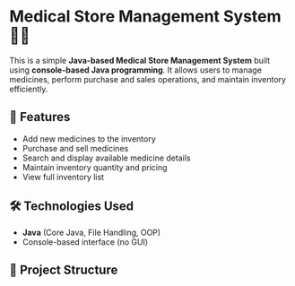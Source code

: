 # Medical Store Management System 🏥💊

This is a simple **Java-based Medical Store Management System** built using **console-based Java programming**. It allows users to manage medicines, perform purchase and sales operations, and maintain inventory efficiently.

## 🚀 Features

- Add new medicines to the inventory
- Purchase and sell medicines
- Search and display available medicine details
- Maintain inventory quantity and pricing
- View full inventory list

## 🛠️ Technologies Used

- **Java** (Core Java, File Handling, OOP)
- Console-based interface (no GUI)

## 📁 Project Structure

